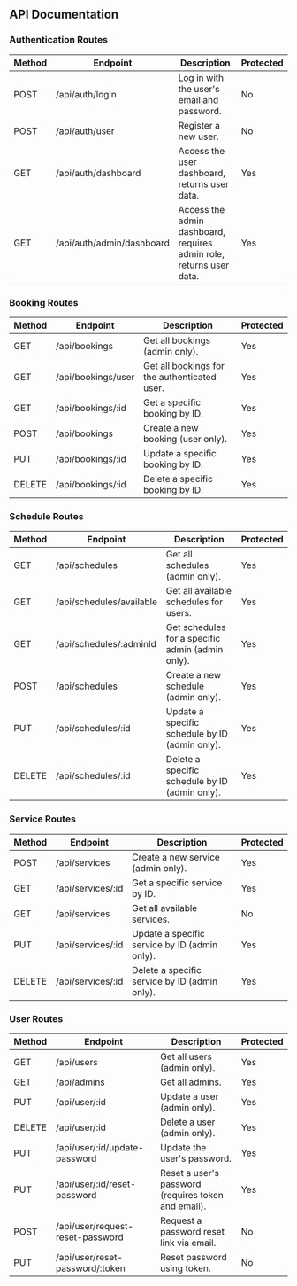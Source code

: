 ## **API Documentation**

### **Authentication Routes**

| Method | Endpoint                    | Description                                                         | Protected |
| ------ | --------------------------- | ------------------------------------------------------------------- | --------- |
| POST   | /api/auth/login           | Log in with the user's email and password.                          | No        |
| POST   | /api/auth/user            | Register a new user.                                                | No        |
| GET    | /api/auth/dashboard       | Access the user dashboard, returns user data.                       | Yes       |
| GET    | /api/auth/admin/dashboard | Access the admin dashboard, requires admin role, returns user data. | Yes       |

### **Booking Routes**

| Method | Endpoint             | Description                                  | Protected |
| ------ | -------------------- | -------------------------------------------- | --------- |
| GET    | /api/bookings      | Get all bookings (admin only).               | Yes       |
| GET    | /api/bookings/user | Get all bookings for the authenticated user. | Yes       |
| GET    | /api/bookings/:id  | Get a specific booking by ID.                | Yes       |
| POST   | /api/bookings      | Create a new booking (user only).            | Yes       |
| PUT    | /api/bookings/:id  | Update a specific booking by ID.             | Yes       |
| DELETE | /api/bookings/:id  | Delete a specific booking by ID.             | Yes       |

### **Schedule Routes**

| Method | Endpoint                   | Description                                      | Protected |
| ------ | -------------------------- | ------------------------------------------------ | --------- |
| GET    | /api/schedules           | Get all schedules (admin only).                  | Yes       |
| GET    | /api/schedules/available | Get all available schedules for users.           | Yes       |
| GET    | /api/schedules/:adminId  | Get schedules for a specific admin (admin only). | Yes       |
| POST   | /api/schedules           | Create a new schedule (admin only).              | Yes       |
| PUT    | /api/schedules/:id       | Update a specific schedule by ID (admin only).   | Yes       |
| DELETE | /api/schedules/:id       | Delete a specific schedule by ID (admin only).   | Yes       |

### **Service Routes**

| Method | Endpoint            | Description                                   | Protected |
| ------ | ------------------- | --------------------------------------------- | --------- |
| POST   | /api/services     | Create a new service (admin only).            | Yes       |
| GET    | /api/services/:id | Get a specific service by ID.                 | Yes       |
| GET    | /api/services     | Get all available services.                   | No        |
| PUT    | /api/services/:id | Update a specific service by ID (admin only). | Yes       |
| DELETE | /api/services/:id | Delete a specific service by ID (admin only). | Yes       |

### **User Routes**

| Method | Endpoint                           | Description                                         | Protected |
| ------ | ---------------------------------- | --------------------------------------------------- | --------- |
| GET    | /api/users                       | Get all users (admin only).                         | Yes       |
| GET    | /api/admins                      | Get all admins.                                     | Yes       |
| PUT    | /api/user/:id                    | Update a user (admin only).                         | Yes       |
| DELETE | /api/user/:id                    | Delete a user (admin only).                         | Yes       |
| PUT    | /api/user/:id/update-password    | Update the user's password.                         | Yes       |
| PUT    | /api/user/:id/reset-password     | Reset a user's password (requires token and email). | Yes       |
| POST   | /api/user/request-reset-password | Request a password reset link via email.            | No        |
| PUT    | /api/user/reset-password/:token  | Reset password using token.                         | No        |